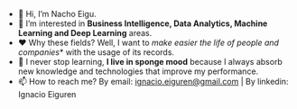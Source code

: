 - 👋 Hi, I’m Nacho Eigu.
- 👀 I’m interested in **Business Intelligence, Data Analytics, Machine Learning and Deep Learning** areas. 
- ❤️ Why these fields? Well, I want to *make easier the life of people and companies** with the usage of its records.
- 🌱 I never stop learning, **I live in sponge mood** because I always absorb new knowledge and technologies that improve my performance.
- 📫 How to reach me? By email: ignacio.eiguren@gmail.com | By linkedin: Ignacio Eiguren

